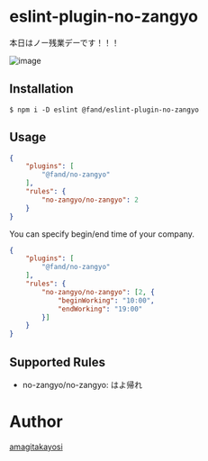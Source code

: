 # eslint-plugin-no-zangyo

本日はノー残業デーです！！！

![image](https://cloud.githubusercontent.com/assets/1403842/24955457/7cf85910-1fbe-11e7-89f3-0230928497da.png)

## Installation

```
$ npm i -D eslint @fand/eslint-plugin-no-zangyo
```

## Usage

```json
{
    "plugins": [
        "@fand/no-zangyo"
    ],
    "rules": {
        "no-zangyo/no-zangyo": 2
    }
}
```

You can specify begin/end time of your company.

```json
{
    "plugins": [
        "@fand/no-zangyo"
    ],
    "rules": {
        "no-zangyo/no-zangyo": [2, {
            "beginWorking": "10:00",
            "endWorking": "19:00"
        }]
    }
}
```

## Supported Rules
* no-zangyo/no-zangyo: はよ帰れ

# Author
[amagitakayosi](https://twitter.com/amagitakayosi)
